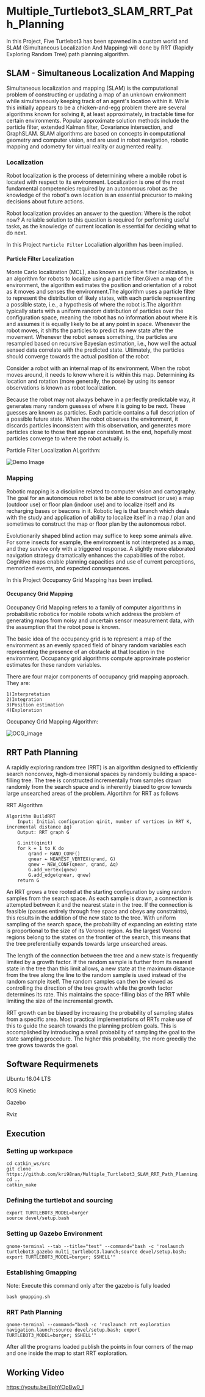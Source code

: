 # Multiple_Turtlebot3_SLAM_RRT_Path_Planning
In this Project, Five Turtlebot3 has been spawned in a custom world and SLAM (Simultaneous Localization And Mapping) will done by RRT (Rapidly Exploring Random Tree) path planning algorithm.

## SLAM - Simultaneous Localization And Mapping

Simultaneous localization and mapping (SLAM) is the computational problem of constructing or updating a map of an unknown environment while simultaneously keeping track of an agent's location within it. While this initially appears to be a chicken-and-egg problem there are several algorithms known for solving it, at least approximately, in tractable time for certain environments. Popular approximate solution methods include the particle filter, extended Kalman filter, Covariance intersection, and GraphSLAM. SLAM algorithms are based on concepts in computational geometry and computer vision, and are used in robot navigation, robotic mapping and odometry for virtual reality or augmented reality.

### Localization

Robot localization is the process of determining where a mobile robot is located with respect to its environment. Localization is one of the most fundamental competencies required by an autonomous robot as the knowledge of the robot's own location is an essential precursor to making decisions about future actions. 

Robot localization provides an answer to the question: Where is the robot now? A reliable solution to this question is required for performing useful tasks, as the knowledge of current location is essential for deciding what to do next.

In this Project ```Particle Filter``` Localiation algorithm has been implied.

#### Particle Filter Localization

Monte Carlo localization (MCL), also known as particle filter localization, is an algorithm for robots to localize using a particle filter.Given a map of the environment, the algorithm estimates the position and orientation of a robot as it moves and senses the environment.The algorithm uses a particle filter to represent the distribution of likely states, with each particle representing a possible state, i.e., a hypothesis of where the robot is.The algorithm typically starts with a uniform random distribution of particles over the configuration space, meaning the robot has no information about where it is and assumes it is equally likely to be at any point in space. Whenever the robot moves, it shifts the particles to predict its new state after the movement. Whenever the robot senses something, the particles are resampled based on recursive Bayesian estimation, i.e., how well the actual sensed data correlate with the predicted state. Ultimately, the particles should converge towards the actual position of the robot

Consider a robot with an internal map of its environment. When the robot moves around, it needs to know where it is within this map. Determining its location and rotation (more generally, the pose) by using its sensor observations is known as robot localization.

Because the robot may not always behave in a perfectly predictable way, it generates many random guesses of where it is going to be next. These guesses are known as particles. Each particle contains a full description of a possible future state. When the robot observes the environment, it discards particles inconsistent with this observation, and generates more particles close to those that appear consistent. In the end, hopefully most particles converge to where the robot actually is.

Particle Filter Localization ALgorithm:

![Demo Image](https://github.com/kri98nan/Multiple_Turtlebot3_SLAM_RRT_Path_Planning/blob/main/Algorithm-of-particle-filter.png)

### Mapping

Robotic mapping is a discipline related to computer vision and cartography. The goal for an autonomous robot is to be able to construct (or use) a map (outdoor use) or floor plan (indoor use) and to localize itself and its recharging bases or beacons in it. Robotic leg is that branch which deals with the study and application of ability to localize itself in a map / plan and sometimes to construct the map or floor plan by the autonomous robot.

Evolutionarily shaped blind action may suffice to keep some animals alive. For some insects for example, the environment is not interpreted as a map, and they survive only with a triggered response. A slightly more elaborated navigation strategy dramatically enhances the capabilities of the robot. Cognitive maps enable planning capacities and use of current perceptions, memorized events, and expected consequences.

In this Project Occupancy Grid Mapping has been implied.

#### Occupancy Grid Mapping

Occupancy Grid Mapping refers to a family of computer algorithms in probabilistic robotics for mobile robots which address the problem of generating maps from noisy and uncertain sensor measurement data, with the assumption that the robot pose is known.

The basic idea of the occupancy grid is to represent a map of the environment as an evenly spaced field of binary random variables each representing the presence of an obstacle at that location in the environment. Occupancy grid algorithms compute approximate posterior estimates for these random variables.

There are four major components of occupancy grid mapping approach. They are:

    1)Interpretation
    2)Integration
    3)Position estimation
    4)Exploration
 
Occupancy Grid Mapping Algorithm:

![OCG_image](https://github.com/kri98nan/Multiple_Turtlebot3_SLAM_RRT_Path_Planning/blob/main/OCG.jpg)

## RRT Path Planning
A rapidly exploring random tree (RRT) is an algorithm designed to efficiently search nonconvex, high-dimensional spaces by randomly building a space-filling tree. The tree is constructed incrementally from samples drawn randomly from the search space and is inherently biased to grow towards large unsearched areas of the problem. Algortihm for RRT as follows 

RRT Algorithm 
```
Algorithm BuildRRT
    Input: Initial configuration qinit, number of vertices in RRT K, incremental distance Δq)
    Output: RRT graph G

    G.init(qinit)
    for k = 1 to K do
        qrand ← RAND_CONF()
        qnear ← NEAREST_VERTEX(qrand, G)
        qnew ← NEW_CONF(qnear, qrand, Δq)
        G.add_vertex(qnew)
        G.add_edge(qnear, qnew)
    return G
```
An RRT grows a tree rooted at the starting configuration by using random samples from the search space. As each sample is drawn, a connection is attempted between it and the nearest state in the tree. If the connection is feasible (passes entirely through free space and obeys any constraints), this results in the addition of the new state to the tree. With uniform sampling of the search space, the probability of expanding an existing state is proportional to the size of its Voronoi region. As the largest Voronoi regions belong to the states on the frontier of the search, this means that the tree preferentially expands towards large unsearched areas.

The length of the connection between the tree and a new state is frequently limited by a growth factor. If the random sample is further from its nearest state in the tree than this limit allows, a new state at the maximum distance from the tree along the line to the random sample is used instead of the random sample itself. The random samples can then be viewed as controlling the direction of the tree growth while the growth factor determines its rate. This maintains the space-filling bias of the RRT while limiting the size of the incremental growth.

RRT growth can be biased by increasing the probability of sampling states from a specific area. Most practical implementations of RRTs make use of this to guide the search towards the planning problem goals. This is accomplished by introducing a small probability of sampling the goal to the state sampling procedure. The higher this probability, the more greedily the tree grows towards the goal.


## Software Requirmenets
Ubuntu 16.04 LTS

ROS Kinetic

Gazebo

Rviz

## Execution
### Setting up workspace
```
cd catkin_ws/src
git clone https://github.com/kri98nan/Multiple_Turtlebot3_SLAM_RRT_Path_Planning.git
cd ..
catkin_make
```
### Defining the turtlebot and sourcing
```
export TURTLEBOT3_MODEL=burger
source devel/setup.bash
```
### Setting up Gazebo Environment
```
gnome-terminal --tab --title="test" --command="bash -c 'roslaunch turtlebot3_gazebo multi_turtlebot3.launch;source devel/setup.bash; export TURTLEBOT3_MODEL=burger; $SHELL'"
```
### Establishing Gmapping
Note: Execute this command only after the gazebo is fully loaded
```
bash gmapping.sh
```
### RRT Path Planning
```
gnome-terminal --command="bash -c 'roslaunch rrt_exploration navigation.launch;source devel/setup.bash; export TURTLEBOT3_MODEL=burger; $SHELL'"
```

After all the programs loaded publish the points in four corners of the map and one inside the map to start RRT exploration.

## Working Video
https://youtu.be/8phYOpBw0_I


